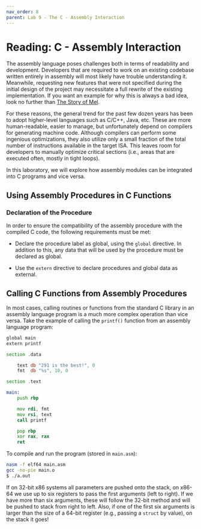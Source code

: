 ```yaml
---
nav_order: 8
parent: Lab 9 - The C - Assembly Interaction
---
```


# Reading: C - Assembly Interaction

The assembly language poses challenges both in terms of readability and development.
Developers that are required to work on an existing codebase written entirely in
assembly will most likely have trouble understanding it.
Meanwhile, requesting new features that were not specified during the initial
design of the project may necessitate a full rewrite of the existing implementation.
If you want an example for why this is always a bad idea, look no further than
[The Story of Mel](https://www.catb.org/jargon/html/story-of-mel.html).

For these reasons, the general trend for the past few dozen years has been to
adopt higher-level languages such as C/C++, Java, etc.
These are more human-readable, easier to manage, but unfortunately depend on
compilers for generating machine code.
Although compilers can perform some ingenious optimizations, they also utilize
only a small fraction of the total number of instructions available in the target ISA.
This leaves room for developers to manually optimize critical sections (i.e.,
areas that are executed often, mostly in tight loops).

In this laboratory, we will explore how assembly modules can be integrated into
C programs and vice versa.

## Using Assembly Procedures in C Functions

### Declaration of the Procedure

In order to ensure the compatibility of the assembly procedure with the compiled
C code, the following requirements must be met:

- Declare the procedure label as global, using the `global` directive. In
  addition to this, any data that will be used by the procedure must be declared
  as global.

- Use the `extern` directive to declare procedures and global data as external.

## Calling C Functions from Assembly Procedures

In most cases, calling routines or functions from the standard C library in an
assembly language program is a much more complex operation than vice versa.
Take the example of calling the `printf()` function from an assembly language
program:

```asm
global main
extern printf

section .data

    text db "291 is the best!", 0
    fmt  db "%s", 10, 0

section .text

main:
    push rbp

    mov rdi, fmt
    mov rsi, text
    call printf

    pop rbp
    xor rax, rax
    ret
```

To compile and run the program (stored in `main.asm`):

```bash
nasm -f elf64 main.asm
gcc -no-pie main.o
$ ./a.out
```

If on 32-bit x86 systems all parameters are pushed onto the stack, on x86-64 we
use up to six registers to pass the first arguments (left to right).
If we have more than six arguments, these will follow the 32-bit method and will
be pushed to stack from right to left.
Also, if one of the first six arguments is larger than the size of a 64-bit
register (e.g., passing a `struct` by value), on the stack it goes!
